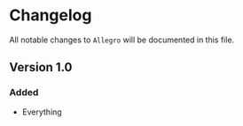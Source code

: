 # Changelog

All notable changes to `Allegro` will be documented in this file.

## Version 1.0

### Added
- Everything
